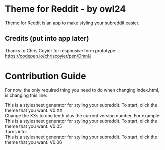 # Theme for Reddit - by owl24
Theme for Reddit is an app to make styling your subreddit easier.

## Credits (put into app later)

Thanks to Chris Coyier for responsive form prototype: https://codepen.io/chriscoyier/pen/DmnlJ

# Contribution Guide

For now, the only required thing you need to do when changing index.html, is changing this line:
<div>This is a stylesheet generator for styling your subreddit. To start, click the theme that you want. V0.XX</div>
Change the XXs to one tenth plus the current version number. For example:

<div>This is a stylesheet generator for styling your subreddit. To start, click the theme that you want. V0.05</div>
Turns into:
<div>This is a stylesheet generator for styling your subreddit. To start, click the theme that you want. V0.06</div>

